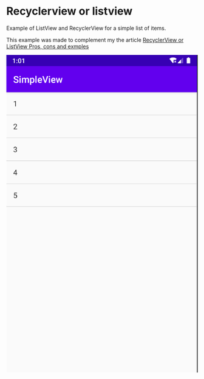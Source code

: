 # Recyclerview or listview

Example of ListView and RecyclerView for a simple list of items.

This example was made to complement my the article 
[RecyclerView or ListView Pros, cons and exmples](https://dev.to/jbc7ag/recyclerview-or-listview-pros-cons-and-examples-with-kotlin-2nb2)


![Screenshot1](ScreenShots/ScreenShot1.png)
